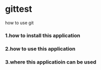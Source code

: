 # gittest
how to use git
### 1.how to install this application
### 2.how to use this application
### 3.where this applicatioin can be used
